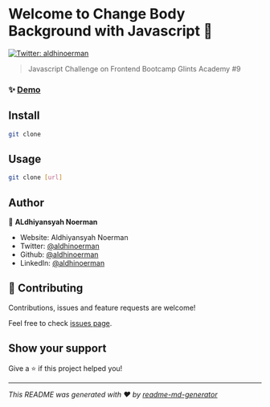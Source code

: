 # Welcome to Change Body Background with Javascript 👋
[![Twitter: aldhinoerman](https://img.shields.io/twitter/follow/aldhinoerman.svg?style=social)](https://twitter.com/aldhinoerman)

> Javascript Challenge on Frontend Bootcamp Glints Academy #9

### ✨ [Demo](https://aldhinoerman.github.io/javascript-change-bg/)

## Install

```sh
git clone
```

## Usage

```sh
git clone [url]
```

## Author

👤 **ALdhiyansyah Noerman**

* Website: Aldhiyansyah Noerman
* Twitter: [@aldhinoerman](https://twitter.com/aldhinoerman)
* Github: [@aldhinoerman](https://github.com/aldhinoerman)
* LinkedIn: [@aldhinoerman](https://linkedin.com/in/aldhinoerman)

## 🤝 Contributing

Contributions, issues and feature requests are welcome!

Feel free to check [issues page](https://github.com/aldhinoerman/javascript-change-bg/issues). 

## Show your support

Give a ⭐️ if this project helped you!


***
_This README was generated with ❤️ by [readme-md-generator](https://github.com/kefranabg/readme-md-generator)_